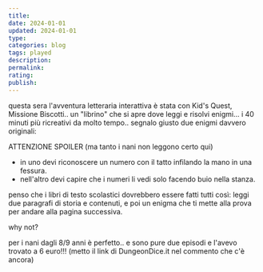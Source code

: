```yaml
---
title: 
date: 2024-01-01
updated: 2024-01-01
type: 
categories: blog
tags: played
description: 
permalink: 
rating: 
publish: 
---
```

questa sera l'avventura letteraria interattiva è stata con Kid's Quest, Missione Biscotti.. un "librino" che si apre dove leggi e risolvi enigmi... i 40 minuti più ricreativi da molto tempo.. segnalo giusto due enigmi davvero originali:

ATTENZIONE SPOILER (ma tanto i nani non leggono certo qui)

- in uno devi riconoscere un numero con il tatto infilando la mano in una fessura.
- nell'altro devi capire che i numeri li vedi solo facendo buio nella stanza.

penso che i libri di testo scolastici dovrebbero essere fatti tutti così: leggi due paragrafi di storia e contenuti, e poi un enigma che ti mette alla prova per andare alla pagina successiva.

why not?

per i nani dagli 8/9 anni è perfetto.. e sono pure due episodi e l'avevo trovato a 6 euro!!! (metto il link di DungeonDice.it nel commento che c'è ancora)